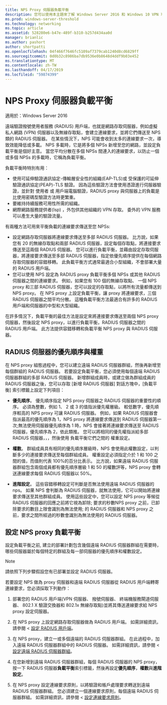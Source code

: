 ```yaml
---
title: NPS Proxy 伺服器負載平衡
description: 您可以使用本主題來了解 Windows Server 2016 和 Windows 10 VPN 功能和功能。
ms.prod: windows-server-threshold
ms.technology: networking
ms.topic: article
ms.assetid: 528280e6-b47e-489f-b310-b257d434aa0d
manager: brianlic
ms.author: pashort
author: shortpatti
ms.openlocfilehash: 04f466f7646fc5109af7379cab1240d8cd6829ff
ms.sourcegitcommit: 0d0b32c8986ba7db9536e0b8648d4ddf9b03e452
ms.translationtype: MT
ms.contentlocale: zh-TW
ms.lasthandoff: 04/17/2019
ms.locfileid: "59874399"
---
```

# <a name="nps-proxy-server-load-balancing"></a>NPS Proxy 伺服器負載平衡

適用於：Windows Server 2016

遠端驗證撥號使用者服務 (RADIUS) 用戶端，也就是網路存取伺服器，例如虛擬私人網路 (VPN) 伺服器以及無線存取點，會建立連線要求，並將它們傳送至 NPS 類的 RADIUS 伺服器。 在某些情況下，NPS 可能會收到太多的連線要求一次，導致效能降低或多載。 NPS 多載時，它是將多個 NPSs 新增至您的網路，並設定負載平衡是個好主意。 當您平均分散在多個 NPSs 間連入的連線要求，以防止一個或多個 NPSs 的多載時，它稱為負載平衡。

負載平衡時特別有用：

- 使用可延伸驗證通訊協定-傳輸層安全性的組織\(EAP-TLS\)或 受保護的可延伸驗證通訊協定\(PEAP\)-TLS 驗證。 因為這些驗證方法會使用憑證進行伺服器驗證，並針對 使用者 或 用戶端電腦驗證，RADIUS proxy 與伺服器上的負載是比使用密碼型驗證方法時更繁重。
- 要維持持續服務可用性所需的組織。
- 網際網路服務提供者\(Isp\) ，外包供其他組織的 VPN 存取。 委外的 VPN 服務可以產生大量的驗證流量。

有兩種方法可用來平衡負載的連線要求傳送至您 NPSs:

- 設定網路存取伺服器將連線要求傳送至多部 RADIUS 伺服器。 比方說，如果您有 20 的無線存取點和兩部 RADIUS 伺服器，設定每個存取點，將連接要求傳送至這兩個 RADIUS 伺服器。 您可以進行負載平衡，並藉由設定存取伺服器，將連接要求傳送至多部 RADIUS 伺服器，指定依優先順序提供在每個網路存取伺服器的容錯移轉。 此負載平衡方式通常最適合小型組織，不會部署大量的 RADIUS 用戶端。
- 您可以使用 NPS 設定為 RADIUS proxy 負載平衡多個 NPSs 或其他 RADIUS 伺服器之間的連線要求。 例如，如果您有 100 個的無線存取點、 一個 NPS proxy 和三部 RADIUS 伺服器，您可以設定的存取點，以將所有流量都傳送到 NPS proxy。 在 NPS proxy 上設定負載平衡，讓 proxy 將連線要求，三個 RADIUS 伺服器之間平均分散。 這種負載平衡方法最適合有許多的 RADIUS 用戶端和伺服器的中型和大型組織。

在許多情況下，負載平衡的最佳方法是設定來將連接要求傳送至兩個 NPS proxy 伺服器，然後設定 NPS proxy，以進行負載平衡，RADIUS 伺服器之間的 RADIUS 用戶端。 此方法提供容錯移轉和負載平衡 NPS proxy 與 RADIUS 伺服器。

## <a name="radius-server-priority-and-weight"></a>RADIUS 伺服器的優先順序與權重

在 NPS proxy 組態過程中，您可以建立遠端 RADIUS 伺服器群組，然後再新增至每個群組的 RADIUS 伺服器。 若要設定負載平衡，您必須使用每個遠端 RADIUS 伺服器群組的多部 RADIUS 伺服器。 新增群組成員時，或建立做為群組成員的 RADIUS 伺服器之後，您可以存取 [新增 RADIUS 伺服器] 對話方塊中，[負載平衡] 索引標籤上設定下列項目：

- **優先順序**。 優先順序指定 NPS proxy 伺服器之 RADIUS 伺服器的重要性的順序。 必須為整數，例如 1、 2 或 3 的值指派優先權層級。 較低數字，優先順序較高的 NPS proxy 可讓 RADIUS 伺服器。 例如，如果 RADIUS 伺服器會指派最高的優先順序為 1，NPS proxy 將連線要求傳送到 RADIUS 伺服器第一次;無法使用伺服器優先順序為 1 時，NPS 會接著將連線要求傳送至 RADIUS 伺服器，優先順序為 2，依此類推。 您可以將相同的優先權指派給多部 RADIUS 伺服器，，，然後使用 負載平衡它們之間的 權重設定。

- **權數**。 群組成員具有相同的優先順序層級時，NPS 會使用此權數設定，以判斷多少的連接要求傳送至每個群組成員。 權重設定必須指定介於 1 和 100 之間的值，而值則代表 100%的百分比表示。 比方說，如果遠端 RADIUS 伺服器群組包含兩個成員都有優先順序層級 1 和 50 的權數評等，NPS proxy 會轉送連線要求每個 RADIUS 伺服器以 50%。

- **進階設定**。 這些容錯移轉設定可判斷是否無法使用遠端 RADIUS 伺服器的 nps。 如果 NPS 會判斷為 RADIUS 伺服器，就無法使用，它可以開始將連線要求傳送至其他群組成員。 使用這些設定中，您可以設定 NPS proxy 等候從 RADIUS 伺服器的回應之前將它視為卸除; 要求的秒數NPS proxy 之前，已卸除要求的數目上限會識別為無法使用; 的 RADIUS 伺服器和 NPS proxy 之前，要求之間所經過的秒數會識別為無法使用的 RADIUS 伺服器。

## <a name="configure-nps-proxy-load-balancing"></a>設定 NPS proxy 負載平衡

設定負載平衡之前, 建立的部署計劃包含幾個遠端 RADIUS 伺服器群組在需要時，哪些伺服器屬於每個特定的群組及每一部伺服器的優先順序和權數設定。

>[!NOTE]
>請依照下列步驟假設您有已部署並設定 RADIUS 伺服器。

若要設定 NPS 做為 proxy 伺服器和遠端 RADIUS 伺服器從 RADIUS 用戶端轉寄連線要求，您必須採取下列動作：

1. 部署您的 RADIUS 用戶端\(VPN 伺服器、 撥號伺服器、 終端機服務閘道伺服器、 802.1 X 驗證交換器和 802.1x 無線存取點\)並將其傳送連線要求給 NPS proxy 設定伺服器。

2. 在 NPS proxy 上設定網路存取伺服器做為 RADIUS 用戶端。 如需詳細資訊，請參閱 <<c0> [ 設定 RADIUS 用戶端](https://docs.microsoft.com/windows-server/networking/technologies/nps/nps-radius-clients-configure)。

3. 在 NPS proxy，建立一或多個遠端的 RADIUS 伺服器群組。 在此過程中，加入遠端 RADIUS 伺服器群組中的 RADIUS 伺服器。 如需詳細資訊，請參閱 <<c0> [ 設定遠端 RADIUS 伺服器群組](https://docs.microsoft.com/windows-server/networking/technologies/nps/nps-crp-rrsg-configure)。

4. 在您新增到遠端 RADIUS 伺服器群組，每個 RADIUS 伺服器的 NPS proxy，按一下 RADIUS 伺服器**負載平衡**索引標籤，然後再設定**優先順序**，**權數**與**進階設定**。

5. 在 NPS proxy 設定連線要求原則，以將驗證和帳戶處理要求轉送到遠端 RADIUS 伺服器群組。 您必須建立一個連線要求原則，每個遠端 RADIUS 伺服器群組。 如需詳細資訊，請參閱 <<c0> [ 設定連線要求原則](https://docs.microsoft.com/windows-server/networking/technologies/nps/nps-crp-configure)。


